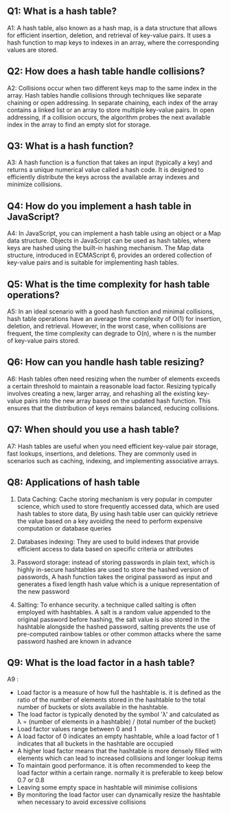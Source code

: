 ## Q1: What is a hash table?

A1: A hash table, also known as a hash map, is a data structure that allows for efficient insertion, deletion, and retrieval of key-value pairs. It uses a hash function to map keys to indexes in an array, where the corresponding values are stored.

## Q2: How does a hash table handle collisions?

A2: Collisions occur when two different keys map to the same index in the array. Hash tables handle collisions through techniques like separate chaining or open addressing. In separate chaining, each index of the array contains a linked list or an array to store multiple key-value pairs. In open addressing, if a collision occurs, the algorithm probes the next available index in the array to find an empty slot for storage.

## Q3: What is a hash function?

A3: A hash function is a function that takes an input (typically a key) and returns a unique numerical value called a hash code. It is designed to efficiently distribute the keys across the available array indexes and minimize collisions.

## Q4: How do you implement a hash table in JavaScript?

A4: In JavaScript, you can implement a hash table using an object or a Map data structure. Objects in JavaScript can be used as hash tables, where keys are hashed using the built-in hashing mechanism. The Map data structure, introduced in ECMAScript 6, provides an ordered collection of key-value pairs and is suitable for implementing hash tables.

## Q5: What is the time complexity for hash table operations?

A5: In an ideal scenario with a good hash function and minimal collisions, hash table operations have an average time complexity of O(1) for insertion, deletion, and retrieval. However, in the worst case, when collisions are frequent, the time complexity can degrade to O(n), where n is the number of key-value pairs stored.

## Q6: How can you handle hash table resizing?

A6: Hash tables often need resizing when the number of elements exceeds a certain threshold to maintain a reasonable load factor. Resizing typically involves creating a new, larger array, and rehashing all the existing key-value pairs into the new array based on the updated hash function. This ensures that the distribution of keys remains balanced, reducing collisions.

## Q7: When should you use a hash table?

A7: Hash tables are useful when you need efficient key-value pair storage, fast lookups, insertions, and deletions. They are commonly used in scenarios such as caching, indexing, and implementing associative arrays.

## Q8: Applications of hash table

1. Data Caching: Cache storing mechanism is very popular in computer science, which used to store frequently accessed data, which are used hash tables to store data, By using hash table user can quickly retrieve the value based on a key avoiding the need to perform expensive computation or database queries

2. Databases indexing: They are used to build indexes that provide efficient access to data based on specific criteria or attributes

3. Password storage: instead of storing passwords in plain text, which is highly in-secure hashtables are used to store the hashed version of passwords, A hash function takes the original password as input and generates a fixed length hash value which is a unique representation of the new password

4. Salting: To enhance security. a technique called salting is often employed with hashtables. A salt is a random value appended to the original password before hashing, the salt value is also stored in the hashtable alongside the hashed password, salting prevents the use of pre-computed rainbow tables or other common attacks where the same password hashed are known in advance

## Q9: What is the load factor in a hash table?

A9 :

- Load factor is a measure of how full the hashtable is. it is defined as the ratio of the number of elements stored in the hashtable to the total number of buckets or slots available in the hashtable.
- The load factor is typically denoted by the symbol 'λ' and calculated as
  λ = (number of elements in a hashtable) / (total number of the bucket)
- Load factor values range between 0 and 1
- A load factor of 0 indicates an empty hashtable, while a load factor of 1 indicates that all buckets in the hashtable are occupied
- A higher load factor means that the hashtable is more densely filled with elements which can lead to increased collisions and longer lookup items
- To maintain good performance. it is often recommended to keep the load factor within a certain range. normally it is preferable to keep below 0.7 or 0.8
- Leaving some empty space in hashtable will minimise collisions
- By monitoring the load factor user can dynamically resize the hashtable when necessary to avoid excessive collisions
